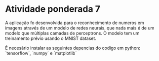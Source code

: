 # Atividade ponderada 7

A aplicação fo desenvolvida para o reconhecimento de numeros em imagens através de um modelo de redes neurais, que nada mais é de um modelo que múltiplas camadas de perceptrons. O modelo tem um treinamento prévio usando o MNIST dataset. 

É necesário instalar as seguintes depencias do codigo em python: ´tensorflow´, ´numpy´ e ´matplotlib´
